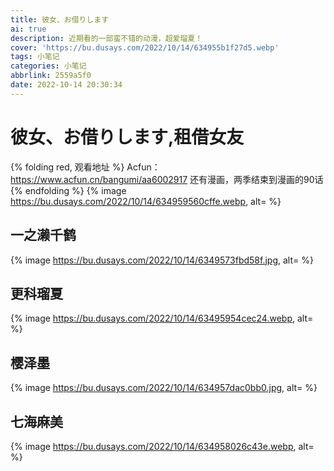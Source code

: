 ```yaml
---
title: 彼女、お借りします
ai: true
description: 近期看的一部蛮不错的动漫，超爱瑠夏！
cover: 'https://bu.dusays.com/2022/10/14/634955b1f27d5.webp'
tags: 小笔记
categories: 小笔记
abbrlink: 2559a5f0
date: 2022-10-14 20:30:34
---
```

# 彼女、お借りします,租借女友
{% folding red, 观看地址 %}
Acfun：https://www.acfun.cn/bangumi/aa6002917
还有漫画，两季结束到漫画的90话
{% endfolding %}
{% image https://bu.dusays.com/2022/10/14/634959560cffe.webp, alt= %}
## 一之濑千鹤
{% image https://bu.dusays.com/2022/10/14/6349573fbd58f.jpg, alt= %}
## 更科瑠夏
{% image https://bu.dusays.com/2022/10/14/63495954cec24.webp, alt= %}
## 樱泽墨
{% image https://bu.dusays.com/2022/10/14/634957dac0bb0.jpg, alt= %}
## 七海麻美
{% image https://bu.dusays.com/2022/10/14/634958026c43e.webp, alt= %}